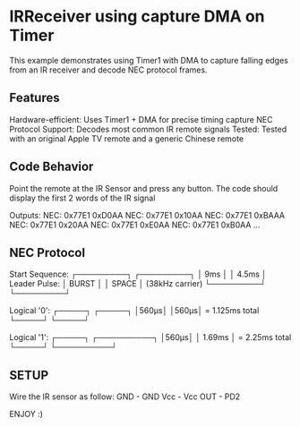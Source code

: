 # IRReceiver using capture DMA on Timer
This example demonstrates using Timer1 with DMA to capture falling edges
from an IR receiver and decode NEC protocol frames.

## Features
Hardware-efficient: Uses Timer1 + DMA for precise timing capture
NEC Protocol Support: Decodes most common IR remote signals
Tested: Tested with an original Apple TV remote and a generic Chinese remote 

## Code Behavior
Point the remote at the IR Sensor and press any button. The code should
display the first 2 words of the IR signal

Outputs:
NEC: 0x77E1 0xD0AA
NEC: 0x77E1 0x10AA
NEC: 0x77E1 0xBAAA
NEC: 0x77E1 0x20AA
NEC: 0x77E1 0xE0AA
NEC: 0x77E1 0xB0AA
...

## NEC Protocol

Start Sequence:   ┌─────────┐    ┌─────────┐
                  │  9ms    │    │  4.5ms  │
Leader Pulse:     │  BURST  │    │  SPACE  │  (38kHz carrier)
                  └─────────┘    └─────────┘        

Logical '0':      ┌─────┐    ┌─────┐
                  │560µs│    │560µs│  = 1.125ms total
                  └─────┘    └─────┘ 

Logical '1':      ┌─────┐    ┌──────────┐
                  │560µs│    │  1.69ms  │  = 2.25ms total  
                  └─────┘    └──────────┘


## SETUP
Wire the IR sensor as follow:
GND - GND
Vcc - Vcc
OUT - PD2 

ENJOY :)